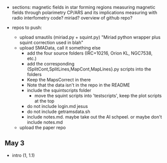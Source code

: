 * sections:
	magnetic fields in star forming regions
	measuring magnetic fields through polarimetry
	CP/ARS and its implications
	measuring with radio interfometry
	code? miriad? overview of github repo?

* repos to push:
	* upload smautils (miriad.py + squint.py) "Miriad python wrapper plus squint correction used in blah"
	* upload SMAData, call it something else
		* add the four source folders (IRC+10216, Orion KL, NGC7538, etc.)
		* add the corresponding {SplitCont,SplitLines,MapCont,MapLines}.py scripts into the folders
		* Keep the MapsCorrect in there
		* Note that the data isn't in the repo in the README
		* include the squintscripts folder
			* move the squint scripts into 'testscripts', keep the plot scripts at the top
		* do not include login.md jesus
		* do not include getramsdata.sh
		* include notes.md. maybe take out the AI schpeel. or maybe don't include notes.md
	* upload the paper repo

May 3
-----
* intro (1, 1.1)